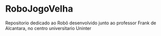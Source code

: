 # RoboJogoVelha
Repositorio dedicado ao Robô desenvolvido junto ao professor Frank de Alcantara, no centro universitario Uninter

